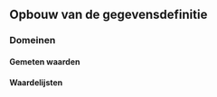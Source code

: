 <h2>Opbouw van de gegevensdefinitie</h2>
	<section id="gegevensdefinitie" data-include="https://docs.geostandaarden.nl/bro/gen/intro-cat-inleiding.html"></section>
	<section id="domeinen">
	<h3>Domeinen</h3>
		<div id="domeinen-intro" data-include="https://docs.geostandaarden.nl/bro/gen/domeinen-intro.html"></div>
		<section id="aantal" data-include="https://docs.geostandaarden.nl/bro/gen/aantal.html"></section>
		<section id="code" data-include="https://docs.geostandaarden.nl/bro/gen/code.html"></section>
		<section id="gemeten-waarden">
		<h4>Gemeten waarden</h4>
			<div id="gemeten-waarden-intro" data-include="https://docs.geostandaarden.nl/bro/gen/gemeten-waarden-intro.html"></div>
			<section id="meetwaarde" data-include="https://docs.geostandaarden.nl/bro/gen/meetwaarde.html"></section>
			<section id="meetwaarde-in-machten" data-include="https://docs.geostandaarden.nl/bro/gen/meetwaarde-machten.html"></section>
			<div id="inname-gemeten-waarden" data-include="https://docs.geostandaarden.nl/bro/gen/inname-gemeten-waarden.html"></div>
		</section>
		<section id="nummer" data-include="https://docs.geostandaarden.nl/bro/gen/nummer.html"></section>
		<section id="tekst" data-include="https://docs.geostandaarden.nl/bro/gen/tekst.html"></section>		
		<section id="tijdstip" data-include="https://docs.geostandaarden.nl/bro/gen/datumtijd.html"></section>
		<section id="waardelijsten">
		<h4>Waardelijsten</h4>
		<div id="waardelijst-intro" data-include="https://docs.geostandaarden.nl/bro/gen/waardelijst.html"></div>
			<section id="waardelijst-niet-uitbreidbaar" data-include="https://docs.geostandaarden.nl/bro/gen/enumeratie.html"></section>
			<section id="waardelijst-uitbreidbaar" data-include="https://docs.geostandaarden.nl/bro/gen/codelijst.html"></section>
		</section>
		<section id="geometrie" data-include="https://docs.geostandaarden.nl/bro/gen/geometrie.html"></section>
		<section id="organisatie" data-include="https://docs.geostandaarden.nl/bro/gen/organisatie.html"></section>
	</section>
		<section id="meetreeks" data-include="https://docs.geostandaarden.nl/bro/gen/meetreeks.html"></section>
		<section id="domeinmodel" data-include="https://docs.geostandaarden.nl/bro/gen/domeinmodel-gen.html"></section>
		<section id="verplichte-gegevens-waarden" data-include="https://docs.geostandaarden.nl/bro/gen/verplichte-gegevens-waarden.html"></section>
